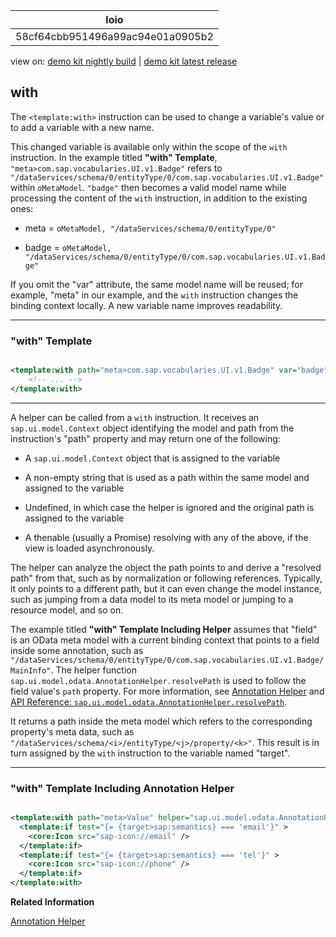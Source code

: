 <!-- loio58cf64cbb951496a99ac94e01a0905b2 -->

| loio |
| -----|
| 58cf64cbb951496a99ac94e01a0905b2 |

<div id="loio">

view on: [demo kit nightly build](https://openui5nightly.hana.ondemand.com/#/topic/58cf64cbb951496a99ac94e01a0905b2) | [demo kit latest release](https://openui5.hana.ondemand.com/#/topic/58cf64cbb951496a99ac94e01a0905b2)</div>

## with

The `<template:with>` instruction can be used to change a variable's value or to add a variable with a new name.

This changed variable is available only within the scope of the `with` instruction. In the example titled **"with" Template**, `"meta>com.sap.vocabularies.UI.v1.Badge"` refers to `"/dataServices/schema/0/entityType/0/com.sap.vocabularies.UI.v1.Badge"` within `oMetaModel`. `"badge"` then becomes a valid model name while processing the content of the `with` instruction, in addition to the existing ones:

-   meta = `oMetaModel, "/dataServices/schema/0/entityType/0"`

-   badge = `oMetaModel, "/dataServices/schema/0/entityType/0/com.sap.vocabularies.UI.v1.Badge"`


If you omit the "var" attribute, the same model name will be reused; for example, "meta" in our example, and the `with` instruction changes the binding context locally. A new variable name improves readability.

***

### "with" Template

``` xml

<template:with path="meta>com.sap.vocabularies.UI.v1.Badge" var="badge">
    <!-- ... -->
</template:with>

```

***

A helper can be called from a `with` instruction. It receives an `sap.ui.model.Context` object identifying the model and path from the instruction's "path" property and may return one of the following:

-   A `sap.ui.model.Context` object that is assigned to the variable

-   A non-empty string that is used as a path within the same model and assigned to the variable

-   Undefined, in which case the helper is ignored and the original path is assigned to the variable

-   A thenable \(usually a Promise\) resolving with any of the above, if the view is loaded asynchronously.


The helper can analyze the object the path points to and derive a "resolved path" from that, such as by normalization or following references. Typically, it only points to a different path, but it can even change the model instance, such as jumping from a data model to its meta model or jumping to a resource model, and so on.

The example titled **"with" Template Including Helper** assumes that "field" is an OData meta model with a current binding context that points to a field inside some annotation, such as `"/dataServices/schema/0/entityType/0/com.sap.vocabularies.UI.v1.Badge/MainInfo"`. The helper function `sap.ui.model.odata.AnnotationHelper.resolvePath` is used to follow the field value's `path` property. For more information, see [Annotation Helper](Annotation_Helper_dbec058.md) and [API Reference: `sap.ui.model.odata.AnnotationHelper.resolvePath`](https://openui5.hana.ondemand.com/#/api/sap.ui.model.odata.AnnotationHelper).

It returns a path inside the meta model which refers to the corresponding property's meta data, such as `"/dataServices/schema/<i>/entityType/<j>/property/<k>"`. This result is in turn assigned by the `with` instruction to the variable named "target".

***

### "with" Template Including Annotation Helper

``` xml

<template:with path="meta>Value" helper="sap.ui.model.odata.AnnotationHelper.resolvePath" var="target">
  <template:if test="{= {target>sap:semantics} === 'email'}" >
    <core:Icon src="sap-icon://email" />
  </template:if>
  <template:if test="{= {target>sap:semantics} === 'tel'}" >
    <core:Icon src="sap-icon://phone" />
  </template:if>
</template:with>
```

**Related Information**  


[Annotation Helper](Annotation_Helper_dbec058.md)

